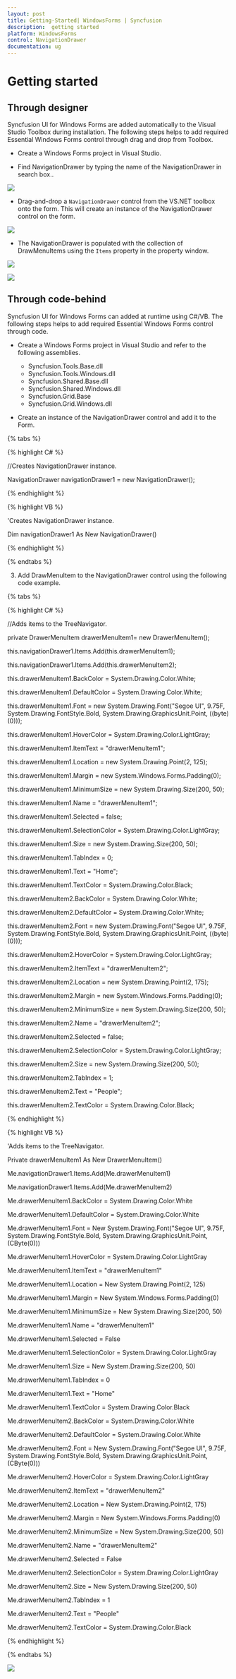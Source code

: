 ```yaml
---
layout: post
title: Getting-Started| WindowsForms | Syncfusion
description:  getting started
platform: WindowsForms
control: NavigationDrawer
documentation: ug
---
```


# Getting started

## Through designer

Syncfusion UI for Windows Forms are added automatically to the Visual Studio Toolbox during installation. The following steps helps to add required Essential Windows Forms control through drag and drop from Toolbox.

* Create a Windows Forms project in Visual Studio.

* Find NavigationDrawer by typing the name of the NavigationDrawer in search box..

![](Getting-Started_images/icon.png)

* Drag-and-drop a `NavigationDrawer` control from the VS.NET toolbox onto the form. This will create an instance of the NavigationDrawer control on the form.

![](Getting-Started_images/start.png)

* The NavigationDrawer is populated with the collection of DrawMenuItems using the `Items` property in the property window.

![](Getting-Started_images/designer.png)

![](Getting-Started_images/items.png)


## Through code-behind

Syncfusion UI for Windows Forms can added at runtime using C#/VB. The following steps helps to add required Essential Windows Forms control through code.

* Create a Windows Forms project in Visual Studio and refer to the following assemblies.
	* Syncfusion.Tools.Base.dll
	* Syncfusion.Tools.Windows.dll
	* Syncfusion.Shared.Base.dll
	* Syncfusion.Shared.Windows.dll
	* Syncfusion.Grid.Base
	* Syncfusion.Grid.Windows.dll

* Create an instance of the NavigationDrawer control and add it to the Form.

{% tabs %}

{% highlight C# %}

//Creates NavigationDrawer instance.

NavigationDrawer navigationDrawer1 = new NavigationDrawer();

{% endhighlight %}

{% highlight VB %}

'Creates NavigationDrawer instance. 

Dim navigationDrawer1 As New NavigationDrawer()

{% endhighlight %}

{% endtabs %}

3. Add DrawMenuItem to the NavigationDrawer control using the following code example.

{% tabs %}

{% highlight C# %}

//Adds items to the TreeNavigator.

private DrawerMenuItem drawerMenuItem1= new DrawerMenuItem();

this.navigationDrawer1.Items.Add(this.drawerMenuItem1);

this.navigationDrawer1.Items.Add(this.drawerMenuItem2);


this.drawerMenuItem1.BackColor = System.Drawing.Color.White;

this.drawerMenuItem1.DefaultColor = System.Drawing.Color.White;

this.drawerMenuItem1.Font = new System.Drawing.Font("Segoe UI", 9.75F, System.Drawing.FontStyle.Bold, System.Drawing.GraphicsUnit.Point, ((byte)(0)));

this.drawerMenuItem1.HoverColor = System.Drawing.Color.LightGray;

this.drawerMenuItem1.ItemText = "drawerMenuItem1";

this.drawerMenuItem1.Location = new System.Drawing.Point(2, 125);

this.drawerMenuItem1.Margin = new System.Windows.Forms.Padding(0);

this.drawerMenuItem1.MinimumSize = new System.Drawing.Size(200, 50);

this.drawerMenuItem1.Name = "drawerMenuItem1";

this.drawerMenuItem1.Selected = false;

this.drawerMenuItem1.SelectionColor = System.Drawing.Color.LightGray;

this.drawerMenuItem1.Size = new System.Drawing.Size(200, 50);

this.drawerMenuItem1.TabIndex = 0;

this.drawerMenuItem1.Text = "Home";

this.drawerMenuItem1.TextColor = System.Drawing.Color.Black;


this.drawerMenuItem2.BackColor = System.Drawing.Color.White;

this.drawerMenuItem2.DefaultColor = System.Drawing.Color.White;

this.drawerMenuItem2.Font = new System.Drawing.Font("Segoe UI", 9.75F, System.Drawing.FontStyle.Bold, System.Drawing.GraphicsUnit.Point, ((byte)(0)));

this.drawerMenuItem2.HoverColor = System.Drawing.Color.LightGray;

this.drawerMenuItem2.ItemText = "drawerMenuItem2";

this.drawerMenuItem2.Location = new System.Drawing.Point(2, 175);

this.drawerMenuItem2.Margin = new System.Windows.Forms.Padding(0);

this.drawerMenuItem2.MinimumSize = new System.Drawing.Size(200, 50);

this.drawerMenuItem2.Name = "drawerMenuItem2";

this.drawerMenuItem2.Selected = false;

this.drawerMenuItem2.SelectionColor = System.Drawing.Color.LightGray;

this.drawerMenuItem2.Size = new System.Drawing.Size(200, 50);

this.drawerMenuItem2.TabIndex = 1;

this.drawerMenuItem2.Text = "People";

this.drawerMenuItem2.TextColor = System.Drawing.Color.Black;

{% endhighlight %}

{% highlight VB %}

'Adds items to the TreeNavigator.

Private drawerMenuItem1 As New DrawerMenuItem()

Me.navigationDrawer1.Items.Add(Me.drawerMenuItem1)

Me.navigationDrawer1.Items.Add(Me.drawerMenuItem2)


Me.drawerMenuItem1.BackColor = System.Drawing.Color.White

Me.drawerMenuItem1.DefaultColor = System.Drawing.Color.White

Me.drawerMenuItem1.Font = New System.Drawing.Font("Segoe UI", 9.75F, System.Drawing.FontStyle.Bold, System.Drawing.GraphicsUnit.Point, (CByte(0)))

Me.drawerMenuItem1.HoverColor = System.Drawing.Color.LightGray

Me.drawerMenuItem1.ItemText = "drawerMenuItem1"

Me.drawerMenuItem1.Location = New System.Drawing.Point(2, 125)

Me.drawerMenuItem1.Margin = New System.Windows.Forms.Padding(0)

Me.drawerMenuItem1.MinimumSize = New System.Drawing.Size(200, 50)

Me.drawerMenuItem1.Name = "drawerMenuItem1"

Me.drawerMenuItem1.Selected = False

Me.drawerMenuItem1.SelectionColor = System.Drawing.Color.LightGray

Me.drawerMenuItem1.Size = New System.Drawing.Size(200, 50)

Me.drawerMenuItem1.TabIndex = 0

Me.drawerMenuItem1.Text = "Home"

Me.drawerMenuItem1.TextColor = System.Drawing.Color.Black


Me.drawerMenuItem2.BackColor = System.Drawing.Color.White

Me.drawerMenuItem2.DefaultColor = System.Drawing.Color.White

Me.drawerMenuItem2.Font = New System.Drawing.Font("Segoe UI", 9.75F, System.Drawing.FontStyle.Bold, System.Drawing.GraphicsUnit.Point, (CByte(0)))

Me.drawerMenuItem2.HoverColor = System.Drawing.Color.LightGray

Me.drawerMenuItem2.ItemText = "drawerMenuItem2"

Me.drawerMenuItem2.Location = New System.Drawing.Point(2, 175)

Me.drawerMenuItem2.Margin = New System.Windows.Forms.Padding(0)

Me.drawerMenuItem2.MinimumSize = New System.Drawing.Size(200, 50)

Me.drawerMenuItem2.Name = "drawerMenuItem2"

Me.drawerMenuItem2.Selected = False

Me.drawerMenuItem2.SelectionColor = System.Drawing.Color.LightGray

Me.drawerMenuItem2.Size = New System.Drawing.Size(200, 50)

Me.drawerMenuItem2.TabIndex = 1

Me.drawerMenuItem2.Text = "People"

Me.drawerMenuItem2.TextColor = System.Drawing.Color.Black

{% endhighlight %}

{% endtabs %}

![](Getting-Started_images/items.png)




